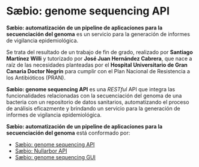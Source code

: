 # Sæbio: genome sequencing API

**Sæbio: automatización de un pipeline de aplicaciones para la secuenciación del genoma** es un servicio para la generación de informes de vigilancia epidemiológica.

Se trata del resultado de un trabajo de fin de grado, realizado por **Santiago Martínez Willi** y tutorizado por **José Juan Hernández Cabrera**, que nace a raíz de las necesidades planteadas por el **Hospital Universitario de Gran Canaria Doctor Negrín** para cumplir con el Plan Nacional de Resistencia a los Antibióticos (PRAN).

**Sæbio: genome sequencing API** es una *RESTful* API que integra las funcionalidades relacionadas con la secuenciación del genoma de una bacteria con un repositorio de datos sanitarios, automatizando el proceso de análisis eficazmente y brindando un servicio para la generación de informes de vigilancia epidemiológica.

**Sæbio: automatización de un pipeline de aplicaciones para la secuenciación del genoma** está conformado por:
- [Sæbio: genome sequencing API](https://github.com/santiagoWilli/saebio-genome-sequencing-api)
- [Sæbio: Nullarbor API](https://github.com/santiagoWilli/saebio-nullarbor-api)
- [Sæbio: genome sequencing GUI](https://github.com/santiagoWilli/saebio-gs-gui)
